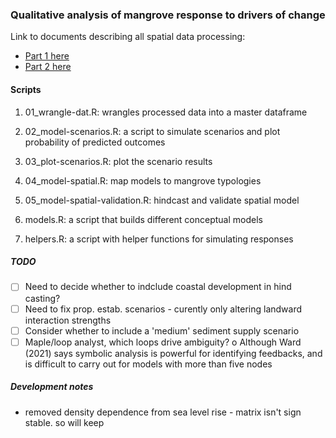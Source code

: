 ### Qualitative analysis of mangrove response to drivers of change

Link to documents describing all spatial data processing:

-   [Part 1 here](https://mangrove-climate-risk-mapping.netlify.app/)
-   [Part 2 here](https://mangrove-climate-risk-mapping-2.netlify.app/)

#### Scripts

1.  01_wrangle-dat.R: wrangles processed data into a master dataframe

2.  02_model-scenarios.R: a script to simulate scenarios and plot probability of predicted outcomes

3.  03_plot-scenarios.R: plot the scenario results

4.  04_model-spatial.R: map models to mangrove typologies

5.  05_model-spatial-validation.R: hindcast and validate spatial model

6.  models.R: a script that builds different conceptual models

7.  helpers.R: a script with helper functions for simulating responses

##### TODO

- [ ] Need to decide whether to indclude coastal development in hind casting?
- [ ] Need to fix prop. estab. scenarios - curently only altering landward interaction strengths
- [ ] Consider whether to include a 'medium' sediment supply scenario
- [ ]  Maple/loop analyst, which loops drive ambiguity? o Although Ward (2021) says symbolic analysis is powerful for identifying feedbacks, and is difficult to carry out for models with more than five nodes

##### Development notes

-   removed density dependence from sea level rise - matrix isn't sign stable. so will keep
